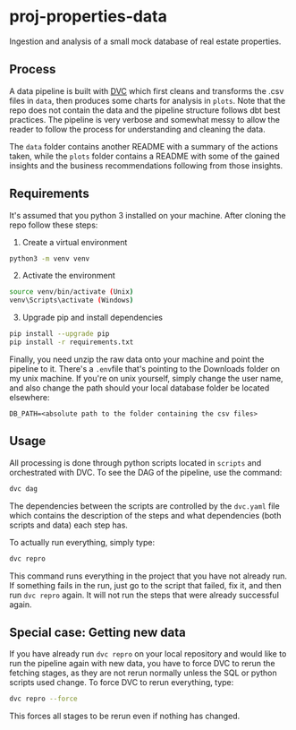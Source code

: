 # proj-properties-data
Ingestion and analysis of a small mock database of real estate properties.

## Process
A data pipeline is built with [DVC](https://dvc.org/) which first cleans and transforms the .csv files in `data`, then produces some charts for analysis in `plots`. Note that the repo does not contain the data and the pipeline structure follows dbt best practices. The pipeline is very verbose and somewhat messy to allow the reader to follow the process for understanding and cleaning the data.

The `data` folder contains another README with a summary of the actions taken, while the `plots` folder contains a README with some of the gained insights and the business recommendations following from those insights.

## Requirements
It's assumed that you python 3 installed on your machine. After cloning the repo follow these steps:

1. Create a virtual environment

```bash
python3 -m venv venv
```

2. Activate the environment

```bash
source venv/bin/activate (Unix)
venv\Scripts\activate (Windows)
```

3. Upgrade pip and install dependencies

```bash
pip install --upgrade pip
pip install -r requirements.txt
```

Finally, you need unzip the raw data onto your machine and point the pipeline to it. There's a `.env`file that's pointing to the Downloads folder on my unix machine. If you're on unix yourself, simply change the user name, and also change the path should your local database folder be located elsewhere:

```
DB_PATH=<absolute path to the folder containing the csv files>
```

## Usage

All processing is done through python scripts located in `scripts` and orchestrated with DVC. To see the DAG of the pipeline, use the command:

```bash
dvc dag
```

The dependencies between the scripts are controlled by the `dvc.yaml` file which contains the description of the steps and what dependencies (both scripts and data) each step has.

To actually run everything, simply type:

```bash
dvc repro
```

This command runs everything in the project that you have not already run. If something fails in the run, just go to the script that failed, fix it, and then run `dvc repro` again. It will not run the steps that were already successful again.


## Special case: Getting new data

If you have already run `dvc repro` on your local repository and would like to run the pipeline again with new data, you have to force DVC to rerun the fetching stages, as they are not rerun normally unless the SQL or python scripts used change. To force DVC to rerun everything, type:

```bash
dvc repro --force
```

This forces all stages to be rerun even if nothing has changed.